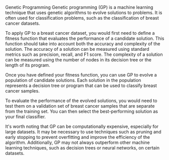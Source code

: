 Genetic Programming
Genetic programming (GP) is a machine learning technique that uses genetic algorithms to evolve solutions to problems. It is often used for classification problems, such as the classification of breast cancer datasets.

To apply GP to a breast cancer dataset, you would first need to define a fitness function that evaluates the performance of a candidate solution. This function should take into account both the accuracy and complexity of the solution. The accuracy of a solution can be measured using standard metrics such as precision, recall, and F1 score. The complexity of a solution can be measured using the number of nodes in its decision tree or the length of its program.

Once you have defined your fitness function, you can use GP to evolve a population of candidate solutions. Each solution in the population represents a decision tree or program that can be used to classify breast cancer samples.

To evaluate the performance of the evolved solutions, you would need to test them on a validation set of breast cancer samples that are separate from the training set. You can then select the best-performing solution as your final classifier.

It's worth noting that GP can be computationally expensive, especially for large datasets. It may be necessary to use techniques such as pruning and early stopping to prevent overfitting and improve the efficiency of the algorithm. Additionally, GP may not always outperform other machine learning techniques, such as decision trees or neural networks, on certain datasets.
